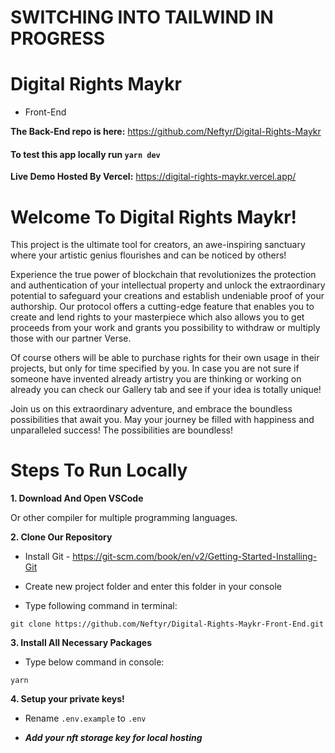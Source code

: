 # SWITCHING INTO TAILWIND IN PROGRESS

# Digital Rights Maykr
* Front-End

**The Back-End repo is here:** https://github.com/Neftyr/Digital-Rights-Maykr

#### To test this app locally run `yarn dev`
**Live Demo Hosted By Vercel:** https://digital-rights-maykr.vercel.app/

# Welcome To Digital Rights Maykr!

This project is the ultimate tool for creators, an awe-inspiring sanctuary where your artistic genius flourishes and can be noticed by others!

Experience the true power of blockchain that revolutionizes the protection and authentication of your intellectual property
and unlock the extraordinary potential to safeguard your creations and establish undeniable proof of your authorship.
Our protocol offers a cutting-edge feature that enables you to create and lend rights to your masterpiece
which also allows you to get proceeds from your work and grants you possibility
to withdraw or multiply those with our partner Verse.

Of course others will be able to purchase rights for their own usage in their projects, but only for time specified by you.
In case you are not sure if someone have invented already artistry you are thinking or working on already
you can check our Gallery tab and see if your idea is totally unique!

Join us on this extraordinary adventure, and embrace the boundless possibilities that await you.
May your journey be filled with happiness and unparalleled success!
The possibilities are boundless!

# Steps To Run Locally

**1. Download And Open VSCode**

Or other compiler for multiple programming languages.

**2. Clone Our Repository**

* Install Git - https://git-scm.com/book/en/v2/Getting-Started-Installing-Git

* Create new project folder and enter this folder in your console

* Type following command in terminal:

`git clone https://github.com/Neftyr/Digital-Rights-Maykr-Front-End.git`

**3. Install All Necessary Packages**

* Type below command in console:

`yarn`

**4. Setup your private keys!**

* Rename `.env.example` to `.env`

* ***Add your nft storage key for local hosting***
